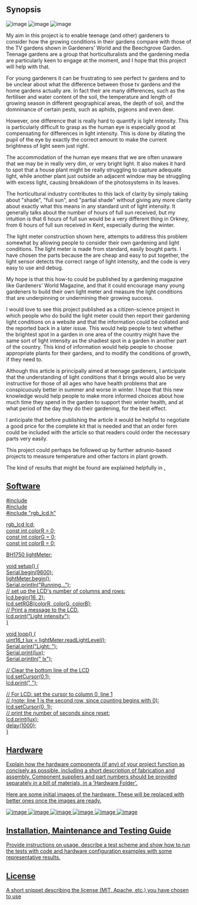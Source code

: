 
## Synopsis


<img src="images/banner2.jpg" alt="image"/>

<img src="images/Jennifer-Deegan.jpg" alt="image"/>
<img src="images/Tim Deegan.jpg" alt="image"/>

<p>
My aim in this project is to enable teenage (and other) gardeners to consider how the growing conditions in their gardens compare with those of the TV gardens shown in Gardeners' World and the Beechgrove Garden. Teenage gardens are a group that horticulturalists and the gardening media are particularly keen to engage at the moment, and I hope that this project will help with that. 
</p><p>
For young gardeners it can be frustrating to see perfect tv gardens and to be unclear about what the difference between those tv gardens and the home gardens actually are. In fact their are many differences, such as the fertiliser and water content of the soil, the temperature and length of growing season in different geographical areas, the depth of soil, and the domninance of certain pests, such as aphids, pigeons and even deer. 
</p><p>
However, one difference that is really hard to quantify is light intensity. This is particularly difficult to grasp as the human eye is especially good at compensating for differences in light intensity. This is done by dilating the pupil of the eye by exactly the correct amount to make the current brightness of light seem just right. 
</p><p>
The accommodation of the human eye means that we are often unaware that we may be in really very dim, or very bright light. It also makes it hard to spot that a house plant might be really struggling to capture adequate light, while another plant just outside an adjacent window may be struggling with excess light, causing breakdown of the photosystems in its leaves. 
</p><p>
The horticultural industry contributes to this lack of clarity by simply taking about "shade", "full sun", and "partial shade" without giving any more clarity about exactly what this means in any standard unit of light intensity. It generally talks about the number of hours of full sun received, but my intuition is that 6 hours of full sun would be a very different thing in Orkney, from 6 hours of full sun received in Kent, especially during the winter. 
</p><p>
The light meter construction shown here, attempts to address this problem somewhat by allowing people to consider their own gardening and light conditions. The light meter is made from standard, easily bought parts. I have chosen the parts because the are cheap and easy to put together, the light sensor detects the correct range of light intensity, and the code is very easy to use and debug. 
</p><p>
My hope is that this how-to could be published by a gardening magazine like Gardeners' World Magazine, and that it could encourage many young gardeners to build their own light meter and measure the light conditions that are underpinning or undermining their growing success.
</p><p>
I would love to see this project published as a citizen-science project in which people who do build the light meter could then report their gardening light conditions on a website and that the information could be collated and the reported back in a later issue. This would help people to test whether the brightest spot in a garden in one area of the country might have the same sort of light intensity as the shadiest spot in a garden in another part of the country. This kind of information would help people to choose appropriate plants for their gardens, and to modify the conditions of growth, if they need to. 
</p><p>
Although this article is principally aimed at teenage gardeners, I anticipate that the understanding of light conditions that it brings would also be very instructive for those of all ages who have health problems that are conspicuously better in summer and worse in winter. I hope that this new knowledge would help people to make more informed choices about how much time they spend in the garden to support their winter health, and at what period of the day they do their gardening, for the best effect.   
  </p><p>
I anticipate that before publishing the article it would be helpful to negotiate a good price for the complete kit that is needed and that an order form could be included with the article so that readers could order the necessary parts very easily. 
</p><p>
This project could perhaps be followed up by further adrunio-based projects to measure temperature and other factors in plant growth.
</p><p>
The kind of results that might be found are explained helpfully in <a href= "http://www.ccfg.org.uk/conferences/downloads/P_Burgess.pdf" this document</a>.
</p><p>



## Software

<p>
#include <Wire.h><br>
#include <BH1750.h><br>
#include "rgb_lcd.h"<br>
  </p><p>
rgb_lcd lcd;<br>
const int colorR = 0;<br>
const int colorG = 0;<br>
const int colorB = 0;<br>
</p><p>
BH1750 lightMeter;<br>
</p><p>
void setup() {<br>
  Serial.begin(9600);<br>
  lightMeter.begin();<br>
  Serial.println("Running...");<br>
  // set up the LCD's number of columns and rows:<br>
  lcd.begin(16, 2);<br>
  lcd.setRGB(colorR, colorG, colorB);<br>
  // Print a message to the LCD.<br>
  lcd.print("Light intensity");<br>
}<br>
  </p><p>
void loop() {<br>
  uint16_t lux = lightMeter.readLightLevel();<br>
  Serial.print("Light: ");<br>
  Serial.print(lux);<br>
  Serial.println(" lx");<br>
</p><p>
  // Clear the bottom line of the LCD<br>
  lcd.setCursor(0,1);<br>
  lcd.print("          ");<br>
</p><p>
  // For LCD: set the cursor to column 0, line 1<br>
  // (note: line 1 is the second row, since counting begins with 0):<br>
  lcd.setCursor(0, 1);<br>
  // print the number of seconds since reset:<br>
  lcd.print(lux);<br>
  delay(1000);<br>
}<br>
</p>
  
## Hardware

Explain how the hardware components (if any) of your project function as concisely as possible, including a short description of fabrication and assembly. Component suppliers and part numbers should be provided separately in a bill of materials, in a 'Hardware Folder'.

Here are some initial images of the hardware. These will be replaced with better ones once the images are ready.

<img src="images/IMG_6600.JPG" alt="image"/>
<img src="images/IMG_6601.JPG" alt="image"/>
<img src="images/IMG_6588.JPG" alt="image"/>
<img src="images/IMG_6597.JPG" alt="image"/>
<img src="images/IMG_6598.JPG" alt="image"/>
<img src="images/IMG_6599.JPG" alt="image"/>


## Installation, Maintenance and Testing Guide

Provide instructions on usage, describe a test scheme and show how to run the tests with code and hardware configuration examples with some representative results.

## License

A short snippet describing the license (MIT, Apache, etc.) you have chosen to use
